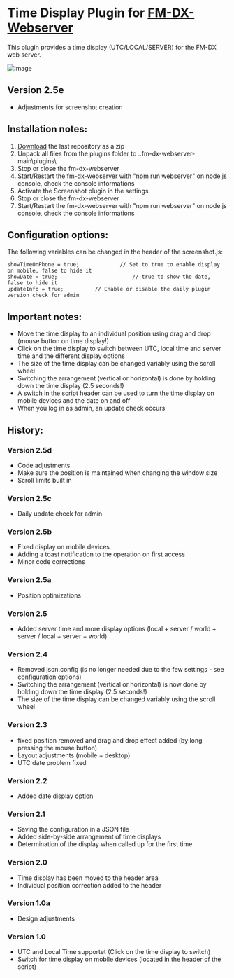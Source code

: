 # Time Display Plugin for [FM-DX-Webserver](https://github.com/NoobishSVK/fm-dx-webserver)

This plugin provides a time display (UTC/LOCAL/SERVER) for the FM-DX web server.

![image](https://github.com/user-attachments/assets/744c81c9-4b43-4174-8981-9eda87f733bd)

## Version 2.5e

- Adjustments for screenshot creation

## Installation notes:

1. [Download](https://github.com/Highpoint2000/webserver-time/releases) the last repository as a zip
2. Unpack all files from the plugins folder to ..fm-dx-webserver-main\plugins\ 
3. Stop or close the fm-dx-webserver
4. Start/Restart the fm-dx-webserver with "npm run webserver" on node.js console, check the console informations
5. Activate the Screenshot plugin in the settings
6. Stop or close the fm-dx-webserver
7. Start/Restart the fm-dx-webserver with "npm run webserver" on node.js console, check the console informations

## Configuration options:

The following variables can be changed in the header of the screenshot.js:

    showTimeOnPhone = true;        		// Set to true to enable display on mobile, false to hide it 
    showDate = true;                      	// true to show the date, false to hide it
    updateInfo = true; 			// Enable or disable the daily plugin version check for admin

## Important notes:

- Move the time display to an individual position using drag and drop (mouse button on time display!)
- Click on the time display to switch between UTC, local time and server time and the different display options
- The size of the time display can be changed variably using the scroll wheel
- Switching the arrangement (vertical or horizontal) is done by holding down the time display (2.5 seconds!)
- A switch in the script header can be used to turn the time display on mobile devices and the date on and off
- When you log in as admin, an update check occurs

## History:

### Version 2.5d

- Code adjustments
- Make sure the position is maintained when changing the window size
- Scroll limits built in

### Version 2.5c

- Daily update check for admin

### Version 2.5b

- Fixed display on mobile devices
- Adding a toast notification to the operation on first access
- Minor code corrections

### Version 2.5a

- Position optimizations

### Version 2.5

- Added server time and more display options (local + server / world + server / local + server + world)

### Version 2.4

- Removed json.config (is no longer needed due to the few settings - see configuration options)
- Switching the arrangement (vertical or horizontal) is now done by holding down the time display (2.5 seconds!)
- The size of the time display can be changed variably using the scroll wheel

### Version 2.3

- fixed position removed and drag and drop effect added (by long pressing the mouse button)
- Layout adjustments (mobile + desktop)
- UTC date problem fixed 

### Version 2.2

- Added date display option

### Version 2.1

- Saving the configuration in a JSON file
- Added side-by-side arrangement of time displays
- Determination of the display when called up for the first time

### Version 2.0

- Time display has been moved to the header area
- Individual position correction added to the header

### Version 1.0a

- Design adjustments

### Version 1.0

- UTC and Local Time supportet (Click on the time display to switch)
- Switch for time display on mobile devices (located in the header of the script)

